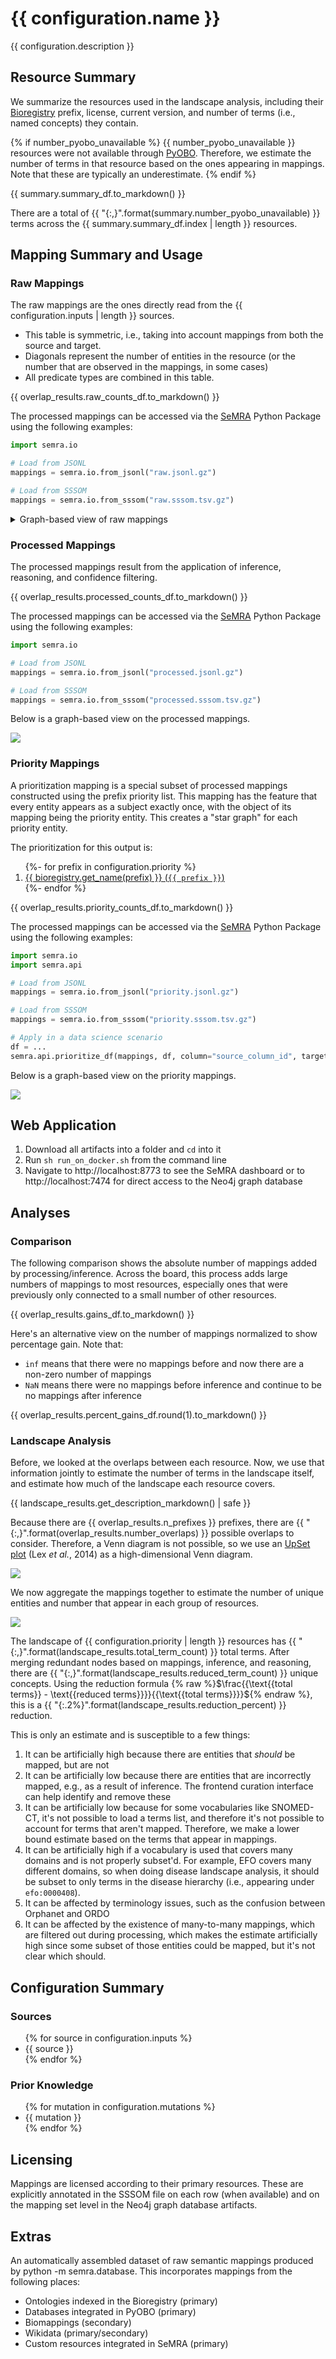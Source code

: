 # {{ configuration.name }}

{{ configuration.description }}

## Resource Summary

We summarize the resources used in the landscape analysis, including their
[Bioregistry](https://bioregistry.io) prefix, license, current version, and
number of terms (i.e., named concepts) they contain.

{% if number_pyobo_unavailable %} {{ number_pyobo_unavailable }} resources were
not available through [PyOBO](https://github.com/biopragmatics/pyobo).
Therefore, we estimate the number of terms in that resource based on the ones
appearing in mappings. Note that these are typically an underestimate.
{% endif %}

{{ summary.summary_df.to_markdown() }}

There are a total of {{ "{:,}".format(summary.number_pyobo_unavailable) }} terms
across the {{ summary.summary_df.index | length }} resources.

## Mapping Summary and Usage

### Raw Mappings

The raw mappings are the ones directly read from the
{{ configuration.inputs | length }} sources.

- This table is symmetric, i.e., taking into account mappings from both the
  source and target.
- Diagonals represent the number of entities in the resource (or the number that
  are observed in the mappings, in some cases)
- All predicate types are combined in this table.

{{ overlap_results.raw_counts_df.to_markdown() }}

The processed mappings can be accessed via the
[SeMRA](https://github.com/biopragmatics/semra) Python Package using the
following examples:

```python
import semra.io

# Load from JSONL
mappings = semra.io.from_jsonl("raw.jsonl.gz")

# Load from SSSOM
mappings = semra.io.from_sssom("raw.sssom.tsv.gz")
```

<details>
<summary>Graph-based view of raw mappings</summary>

Note that this may contain many more prefixes than what's relevant for
processing. The configuration allows for specifying a prefix allowlist and
prefix blocklist.

![](raw_graph.svg)

</details>

### Processed Mappings

The processed mappings result from the application of inference, reasoning, and
confidence filtering.

{{ overlap_results.processed_counts_df.to_markdown() }}

The processed mappings can be accessed via the
[SeMRA](https://github.com/biopragmatics/semra) Python Package using the
following examples:

```python
import semra.io

# Load from JSONL
mappings = semra.io.from_jsonl("processed.jsonl.gz")

# Load from SSSOM
mappings = semra.io.from_sssom("processed.sssom.tsv.gz")
```

Below is a graph-based view on the processed mappings.

![](processed_graph.svg)

### Priority Mappings

A prioritization mapping is a special subset of processed mappings constructed
using the prefix priority list. This mapping has the feature that every entity
appears as a subject exactly once, with the object of its mapping being the
priority entity. This creates a "star graph" for each priority entity.

The prioritization for this output is:

<ol>
{%- for prefix in configuration.priority %}
<li><a href="https://bioregistry.io/{{ prefix }}">{{ bioregistry.get_name(prefix) }} (<code>{{ prefix }}</code>)</a></li>
{%- endfor %}
</ol>

{{ overlap_results.priority_counts_df.to_markdown() }}

The processed mappings can be accessed via the
[SeMRA](https://github.com/biopragmatics/semra) Python Package using the
following examples:

```python
import semra.io
import semra.api

# Load from JSONL
mappings = semra.io.from_jsonl("priority.jsonl.gz")

# Load from SSSOM
mappings = semra.io.from_sssom("priority.sssom.tsv.gz")

# Apply in a data science scenario
df = ...
semra.api.prioritize_df(mappings, df, column="source_column_id", target_column="target_column_id")
```

Below is a graph-based view on the priority mappings.

![](priority_graph.svg)

## Web Application

1. Download all artifacts into a folder and `cd` into it
2. Run `sh run_on_docker.sh` from the command line
3. Navigate to http://localhost:8773 to see the SeMRA dashboard or to
   http://localhost:7474 for direct access to the Neo4j graph database

## Analyses

### Comparison

The following comparison shows the absolute number of mappings added by
processing/inference. Across the board, this process adds large numbers of
mappings to most resources, especially ones that were previously only connected
to a small number of other resources.

{{ overlap_results.gains_df.to_markdown() }}

Here's an alternative view on the number of mappings normalized to show
percentage gain. Note that:

- `inf` means that there were no mappings before and now there are a non-zero
  number of mappings
- `NaN` means there were no mappings before inference and continue to be no
  mappings after inference

{{ overlap_results.percent_gains_df.round(1).to_markdown() }}

### Landscape Analysis

Before, we looked at the overlaps between each resource. Now, we use that
information jointly to estimate the number of terms in the landscape itself, and
estimate how much of the landscape each resource covers.

{{ landscape_results.get_description_markdown() | safe }}

Because there are {{ overlap_results.n_prefixes }} prefixes, there are
{{ "{:,}".format(overlap_results.number_overlaps) }} possible overlaps to
consider. Therefore, a Venn diagram is not possible, so we use an
[UpSet plot](https://www.ncbi.nlm.nih.gov/pmc/articles/PMC4720993) (Lex _et
al._, 2014) as a high-dimensional Venn diagram.

![](processed_landscape_upset.svg)

We now aggregate the mappings together to estimate the number of unique entities
and number that appear in each group of resources.

![](processed_landscape_histogram.svg)

The landscape of {{ configuration.priority | length }} resources has
{{ "{:,}".format(landscape_results.total_term_count) }} total terms. After
merging redundant nodes based on mappings, inference, and reasoning, there are
{{ "{:,}".format(landscape_results.reduced_term_count) }} unique concepts. Using
the reduction formula
{% raw %}$\frac{{\text{{total terms}} - \text{{reduced terms}}}}{{\text{{total terms}}}}${% endraw %},
this is a {{ "{:.2%}".format(landscape_results.reduction_percent) }} reduction.

This is only an estimate and is susceptible to a few things:

1. It can be artificially high because there are entities that _should_ be
   mapped, but are not
2. It can be artificially low because there are entities that are incorrectly
   mapped, e.g., as a result of inference. The frontend curation interface can
   help identify and remove these
3. It can be artificially low because for some vocabularies like SNOMED-CT, it's
   not possible to load a terms list, and therefore it's not possible to account
   for terms that aren't mapped. Therefore, we make a lower bound estimate based
   on the terms that appear in mappings.
4. It can be artificially high if a vocabulary is used that covers many domains
   and is not properly subset'd. For example, EFO covers many different domains,
   so when doing disease landscape analysis, it should be subset to only terms
   in the disease hierarchy (i.e., appearing under `efo:0000408`).
5. It can be affected by terminology issues, such as the confusion between
   Orphanet and ORDO
6. It can be affected by the existence of many-to-many mappings, which are
   filtered out during processing, which makes the estimate artificially high
   since some subset of those entities could be mapped, but it's not clear which
   should.

## Configuration Summary

### Sources

<ul>
{% for source in configuration.inputs %}
<li>{{ source }}</li>
{% endfor %}
</ul>

### Prior Knowledge

<ul>
{% for mutation in configuration.mutations %}
<li>{{ mutation }}</li>
{% endfor %}
</ul>

## Licensing

Mappings are licensed according to their primary resources. These are explicitly
annotated in the SSSOM file on each row (when available) and on the mapping set
level in the Neo4j graph database artifacts.

## Extras

An automatically assembled dataset of raw semantic mappings produced by python
-m semra.database. This incorporates mappings from the following places:

- Ontologies indexed in the Bioregistry (primary)
- Databases integrated in PyOBO (primary)
- Biomappings (secondary)
- Wikidata (primary/secondary)
- Custom resources integrated in SeMRA (primary)
